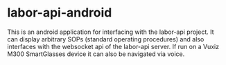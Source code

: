 # labor-api-android

This is an android application for interfacing with the labor-api project.
It can display arbitrary SOPs (standard operating procedures) and also interfaces with the websocket api of the labor-api server.
If run on a Vuxiz M300 SmartGlasses device it can also be navigated via voice.


